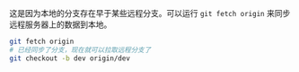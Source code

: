 这是因为本地的分支存在早于某些远程分支。可以运行 `git fetch origin` 来同步远程服务器上的数据到本地。

```bash
git fetch origin 
# 已经同步了分支，现在就可以拉取远程分支了
git checkout -b dev origin/dev
```

 

